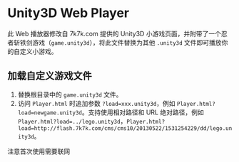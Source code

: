 # Unity3D Web Player
此 Web 播放器修改自 7k7k.com 提供的 Unity3D 小游戏页面，并附带了一个忍者斩铁剑游戏（`game.unity3d`），将此文件替换为其他 `.unity3d` 文件即可播放你的自定义小游戏。

## 加载自定义游戏文件
1. 替换根目录中的 `game.unity3d` 文件。
2. 访问 `Player.html` 时追加参数 `?load=xxx.unity3d`，例如 `Player.html?load=newgame.unity3d`。支持使用相对路径和 URL 绝对路径，例如 `Player.html?load=../lego.unity3d`，`Player.html?load=http://flash.7k7k.com/cms/cms10/20130522/1531254229/dd/lego.unity3d`。

注意首次使用需要联网
